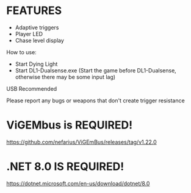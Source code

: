 # FEATURES
- Adaptive triggers
- Player LED
- Chase level display

How to use:
- Start Dying Light
- Start DL1-Dualsense.exe
(Start the game before DL1-Dualsense, otherwise there may be some input lag)

USB Recommended

Please report any bugs or weapons that don't create trigger resistance

# ViGEMbus is REQUIRED!
https://github.com/nefarius/ViGEmBus/releases/tag/v1.22.0

# .NET 8.0 IS REQUIRED! 
https://dotnet.microsoft.com/en-us/download/dotnet/8.0
